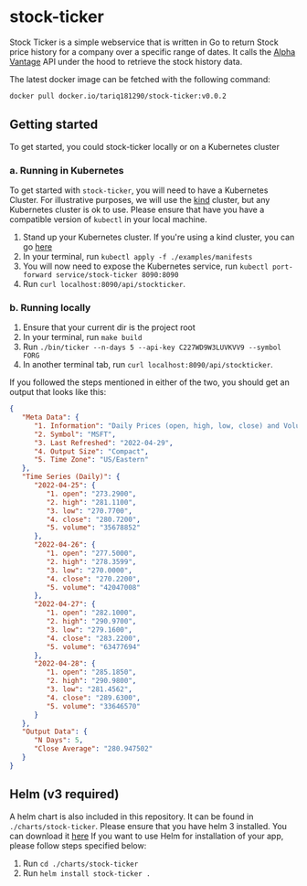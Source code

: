 # stock-ticker

Stock Ticker is a simple webservice that is written in Go to return Stock price history for a company over a specific range of dates.
It calls the [Alpha Vantage](https://www.alphavantage.co/) API under the hood to retrieve the stock history data.

The latest docker image can be fetched with the following command:
```bash
docker pull docker.io/tariq181290/stock-ticker:v0.0.2
```

## Getting started

To get started, you could stock-ticker locally or on a Kubernetes cluster

### a. Running in Kubernetes
To get started with `stock-ticker`, you will need to have a Kubernetes Cluster. For illustrative purposes, we will use 
the [kind](https://kind.sigs.k8s.io) cluster, but any Kubernetes cluster is ok to use.
Please ensure that have you have a compatible version of `kubectl` in your local machine.

1. Stand up your Kubernetes cluster. If you're using a kind cluster, you can go [here](https://kind.sigs.k8s.io/docs/user/quick-start)
2. In your terminal, run `kubectl apply -f ./examples/manifests`
3. You will now need to expose the Kubernetes service, run `kubectl port-forward service/stock-ticker 8090:8090`
4. Run `curl localhost:8090/api/stockticker`. 

### b. Running locally
1. Ensure that your current dir is the project root
2. In your terminal, run `make build`
3. Run `./bin/ticker --n-days 5 --api-key C227WD9W3LUVKVV9 --symbol FORG`
4. In another terminal tab, run `curl localhost:8090/api/stockticker`.


If you followed the steps mentioned in either of the two, you should get an output that looks like this:
```json
{
   "Meta Data": {
      "1. Information": "Daily Prices (open, high, low, close) and Volumes",
      "2. Symbol": "MSFT",
      "3. Last Refreshed": "2022-04-29",
      "4. Output Size": "Compact",
      "5. Time Zone": "US/Eastern"
   },
   "Time Series (Daily)": {
      "2022-04-25": {
         "1. open": "273.2900",
         "2. high": "281.1100",
         "3. low": "270.7700",
         "4. close": "280.7200",
         "5. volume": "35678852"
      },
      "2022-04-26": {
         "1. open": "277.5000",
         "2. high": "278.3599",
         "3. low": "270.0000",
         "4. close": "270.2200",
         "5. volume": "42047008"
      },
      "2022-04-27": {
         "1. open": "282.1000",
         "2. high": "290.9700",
         "3. low": "279.1600",
         "4. close": "283.2200",
         "5. volume": "63477694"
      },
      "2022-04-28": {
         "1. open": "285.1850",
         "2. high": "290.9800",
         "3. low": "281.4562",
         "4. close": "289.6300",
         "5. volume": "33646570"
      }
   },
   "Output Data": {
      "N Days": 5,
      "Close Average": "280.947502"
   }
}
```

## Helm (v3 required)
A helm chart is also included in this repository. It can be found in `./charts/stock-ticker`.
Please ensure that you have helm 3 installed. You can download it [here](https://helm.sh/docs/intro/install/)
If you want to use Helm for installation of your app, please follow steps specified below:

1. Run `cd ./charts/stock-ticker`
2. Run `helm install stock-ticker .`
